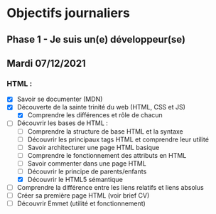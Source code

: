 # Objectifs journaliers

## Phase 1 - Je suis un(e) développeur(se)

## Mardi 07/12/2021

### HTML :

* [x] Savoir se documenter (MDN)
* [x] Découverte de la sainte trinité du web (HTML, CSS et JS)
  * [x] Comprendre les différences et rôle de chacun
* [ ] Découvrir les bases de HTML :
  * [ ] Comprendre la structure de base HTML et la syntaxe
  * [ ] Découvrir les principaux tags HTML et comprendre leur utilité
  * [ ] Savoir architecturer une page HTML basique
  * [ ] Comprendre le fonctionnement des attributs en HTML
  * [ ] Savoir commenter dans une page HTML
  * [ ] Découvrir le principe de parents/enfants
  * [x] Découvrir le HTML5 sémantique
* [ ] Comprendre la différence entre les liens relatifs et liens absolus
* [ ] Créer sa première page HTML (voir brief CV)
* [ ] Découvrir Emmet (utilité et fonctionnement)
